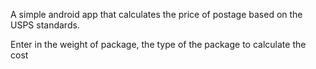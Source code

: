 A simple android app that calculates the price of postage based on the USPS standards.

Enter in the weight of package, the type of the package to calculate the cost
